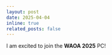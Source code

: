 ```yaml
---
layout: post
date: 2025-04-04
inline: true
related_posts: false
---
```


I am excited to join the **WAOA 2025** PC!
